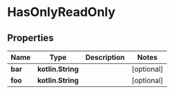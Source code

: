 
# HasOnlyReadOnly

## Properties
Name | Type | Description | Notes
------------ | ------------- | ------------- | -------------
**bar** | **kotlin.String** |  |  [optional]
**foo** | **kotlin.String** |  |  [optional]



